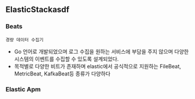 ## ElasticStackasdf

### Beats
`경량 데이터 수집기`
- Go 언어로 개발되었으며 로그 수집을 원하는 서비스에 부담을 주지 않으며 다양한 시스템의 이벤트를 수집할 수 있도록 설계되었다.
- 목적별로 다양한 비트가 존재하며 elastic에서 공식적으로 지원하는 FileBeat, MetricBeat, KafkaBeat등 종류가 다양하다

### Elastic Apm